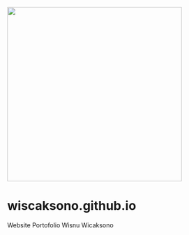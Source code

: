 <a href="wiscaksono.netlify.app" target="_blank"><img src="Wisnu-Wicaksono.svg" width="400"></a>

# wiscaksono.github.io

Website Portofolio Wisnu Wicaksono
